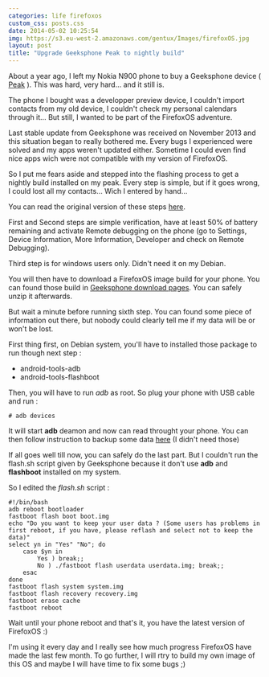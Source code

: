 ```yaml
---
categories: life firefoxos
custom_css: posts.css
date: 2014-05-02 10:25:54
img: https://s3.eu-west-2.amazonaws.com/gentux/Images/firefoxOS.jpg
layout: post
title: "Upgrade Geeksphone Peak to nightly build"
---
```



About a year ago, I left my Nokia N900 phone to buy a Geeksphone device (
[Peak](http://www.geeksphone.com/other-devices-2/) ). This was hard, very hard… and it still is.

The phone I bought was a developper preview device, I couldn't import contacts from my old device, I couldn't check my
personal calendars through it… But still, I wanted to be part of the FirefoxOS adventure.


Last stable update from Geeksphone was received on November 2013 and this situation began to really bothered me. Every
bugs I experienced were solved and my apps weren't updated either. Sometime I could even find nice apps wich were not
compatible with my version of FirefoxOS.

So I put me fears aside and stepped into the flashing process to get a nightly build installed on my peak. Every step is
simple, but if it goes wrong, I could lost all my contacts… Wich I entered by hand…

You can read the original version of these steps
[here](http://downloads.geeksphone.com/drivers/Manual_flash_geeksphone-eng.txt).

First and Second steps are simple verification, have at least 50% of battery remaining and activate Remote debugging on
the phone (go to Settings, Device Information, More Information, Developer and check on Remote Debugging).

Third step is for windows users only. Didn't need it on my Debian.

You will then have to download a FirefoxOS image build for your phone. You can found those build in
[Geeksphone download pages](http://downloads.geeksphone.com/). You can safely unzip it afterwards.

But wait a minute before running sixth step. You can found some piece of information out there, but nobody could clearly
tell me if my data will be or won't be lost.

First thing first, on Debian system, you'll have to installed those package to run though next step :

* android-tools-adb
* android-tools-flashboot

Then, you will have to run *adb* as root. So plug your phone with USB cable and run :

    # adb devices

It will start **adb** deamon and now can read throught your phone. You can then follow instruction to backup some data
[here](http://firefoxosguide.com/firefox-os/how-to-backup-contacts-on-firefox-os-device-step-by-step-tutorial.html/) (I
didn't need those)

If all goes well till now, you can safely do the last part. But I couldn't run the flash.sh script given by Geeksphone
because it don't use **adb** and **flashboot** installed on my system.

So I edited the *flash.sh* script :

    #!/bin/bash
    adb reboot bootloader
    fastboot flash boot boot.img
    echo "Do you want to keep your user data ? (Some users has problems in first reboot, if you have, please reflash and select not to keep the data)"
    select yn in "Yes" "No"; do
        case $yn in
            Yes ) break;;
            No ) ./fastboot flash userdata userdata.img; break;;
        esac
    done
    fastboot flash system system.img
    fastboot flash recovery recovery.img
    fastboot erase cache
    fastboot reboot

Wait until your phone reboot and that's it, you have the latest version of FirefoxOS :)

I'm using it every day and I really see how much progress FirefoxOS have made the last few month. To go further, I will
rtry to build my own image of this OS and maybe I will have time to fix some bugs ;)

